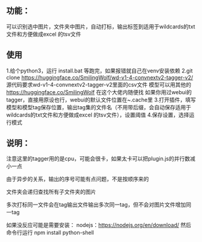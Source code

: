 ## 功能：
可以识别选中图片，文件夹中图片，自动打标，输出标签到适用于wildcards的txt文件和方便做成excel 的tsv文件

## 使用
1.给个python3，运行 install.bat 等跑完，如果报错就自己在venv安装依赖
2.git clone https://huggingface.co/SmilingWolf/wd-v1-4-convnextv2-tagger-v2/
源代码要求wd-v1-4-convnextv2-tagger-v2里面的csv文件
模型可以用其他的 https://huggingface.co/SmilingWolf 在这个大佬内随便找
如果你用过webui的tagger，直接用原设也行，webui的默认文件位置在~\.cache里
3.打开插件，填写模型和模型tag保存位置，输出tag集的文件名（不用带后缀，会自动保存适用于wildcards的txt文件和方便做成excel 的tsv文件），设置阈值
4.保存设置，选择运行模式




## 说明：
注意这里的tagger用的是cpu，可能会很卡，如果太卡可以把plugin.js的并行数减小一点

由于异步的关系，输出的序号可能有点问题，不是按顺序来的

文件夹会递归查找所有子文件夹的图片

多次打标同一文件会在tag输出文件输出多次同一tag，但不会对图片文件增加同一tag

如果没反应可能是需要安装：
nodejs：https://nodejs.org/en/download/
然后命令行运行
npm install python-shell
